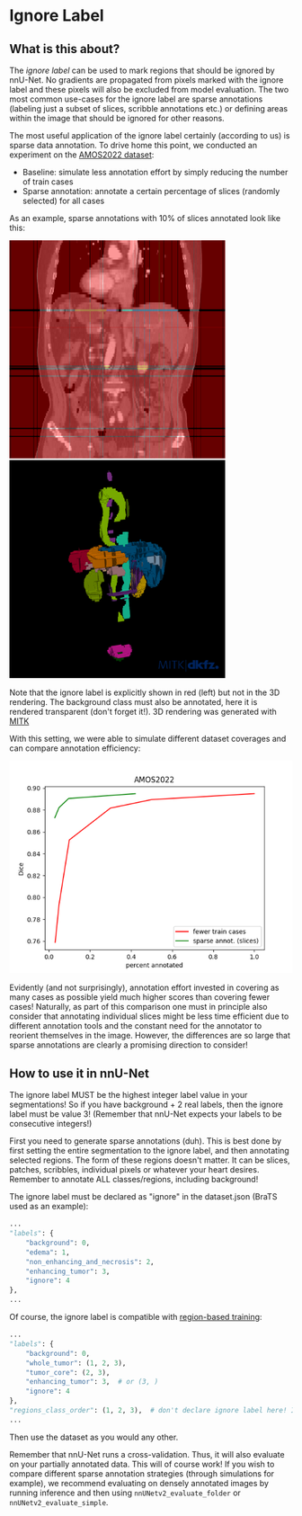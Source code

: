 # Ignore Label


## What is this about?
The _ignore label_ can be used to mark regions that should be ignored by nnU-Net. No gradients are propagated from 
pixels marked with the ignore label and these pixels will also be excluded from model evaluation. The two most common 
use-cases for the ignore label are sparse annotations (labeling just a subset of slices, scribble annotations etc.) or 
defining areas within the image that should be ignored for other reasons.

The most useful application of the ignore label certainly (according to us) is sparse data annotation. To drive home 
this point, we conducted an experiment on the [AMOS2022 dataset](https://amos22.grand-challenge.org/):

- Baseline: simulate less annotation effort by simply reducing the number of train cases
- Sparse annotation: annotate a certain percentage of slices (randomly selected) for all cases

As an example, sparse annotations with 10% of slices annotated look like this:

<img src="assets/amos2022_sparseseg10_2d.png" width="384px" /><img src="assets/amos2022_sparseseg10.png" width="384px" />

Note that the ignore label is explicitly shown in red (left) but not in the 3D rendering. The background class must 
also be annotated, here it is rendered transparent (don't forget it!). 3D rendering was generated with 
[MITK](https://www.mitk.org/wiki/The_Medical_Imaging_Interaction_Toolkit_(MITK))

With this setting, we were able to simulate different dataset coverages and can compare annotation efficiency:

<img src="assets/sparse_annotation_amos.png" width="512px" />

Evidently (and not surprisingly), annotation effort invested in covering as many cases as possible yield much higher 
scores than covering fewer cases! Naturally, as part of this comparison one must in principle also consider that annotating 
individual slices might be less time efficient due to different annotation tools and the constant need for the 
annotator to reorient themselves in the image. However, the differences are so large that sparse annotations are 
clearly a promising direction to consider!


## How to use it in nnU-Net

The ignore label MUST be the highest integer label value in your segmentations! So if you have background + 2 real 
labels, then the ignore label must be value 3! (Remember that nnU-Net expects your labels to be consecutive integers!)

First you need to generate sparse annotations (duh). This is best done by first setting the entire segmentation to 
the ignore label, and then annotating selected regions. The form of these regions doesn't matter. It can be slices, 
patches, scribbles, individual pixels or whatever your heart desires. Remember to annotate ALL classes/regions, 
including background!

The ignore label must be declared as "ignore" in the dataset.json (BraTS used as an example):

```python
...
"labels": {
    "background": 0,
    "edema": 1,
    "non_enhancing_and_necrosis": 2,
    "enhancing_tumor": 3,
    "ignore": 4
},
...
```

Of course, the ignore label is compatible with [region-based training](region_based_training.md):

```python
...
"labels": {
    "background": 0,
    "whole_tumor": (1, 2, 3),
    "tumor_core": (2, 3),
    "enhancing_tumor": 3,  # or (3, )
    "ignore": 4
},
"regions_class_order": (1, 2, 3),  # don't declare ignore label here! It is not predicted
...
```

Then use the dataset as you would any other.

Remember that nnU-Net runs a cross-validation. Thus, it will also evaluate on your partially annotated data. This 
will of course work! If you wish to compare different sparse annotation strategies (through simulations for example),
we recommend evaluating on densely annotated images by running inference and then using `nnUNetv2_evaluate_folder` or 
`nnUNetv2_evaluate_simple`.